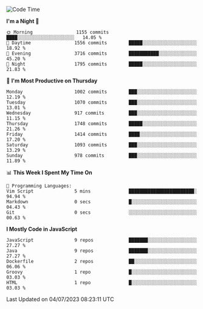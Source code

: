 <!--START_SECTION:waka-->
![Code Time](http://img.shields.io/badge/Code%20Time-1%2C305%20hrs%205%20mins-blue)

**I'm a Night 🦉** 

```text
🌞 Morning                1155 commits        ████░░░░░░░░░░░░░░░░░░░░░   14.05 % 
🌆 Daytime                1556 commits        █████░░░░░░░░░░░░░░░░░░░░   18.92 % 
🌃 Evening                3716 commits        ███████████░░░░░░░░░░░░░░   45.20 % 
🌙 Night                  1795 commits        █████░░░░░░░░░░░░░░░░░░░░   21.83 % 
```
📅 **I'm Most Productive on Thursday** 

```text
Monday                   1002 commits        ███░░░░░░░░░░░░░░░░░░░░░░   12.19 % 
Tuesday                  1070 commits        ███░░░░░░░░░░░░░░░░░░░░░░   13.01 % 
Wednesday                917 commits         ███░░░░░░░░░░░░░░░░░░░░░░   11.15 % 
Thursday                 1748 commits        █████░░░░░░░░░░░░░░░░░░░░   21.26 % 
Friday                   1414 commits        ████░░░░░░░░░░░░░░░░░░░░░   17.20 % 
Saturday                 1093 commits        ███░░░░░░░░░░░░░░░░░░░░░░   13.29 % 
Sunday                   978 commits         ███░░░░░░░░░░░░░░░░░░░░░░   11.89 % 
```


📊 **This Week I Spent My Time On** 

```text
💬 Programming Languages: 
Vim Script               5 mins              ████████████████████████░   94.94 % 
Markdown                 0 secs              █░░░░░░░░░░░░░░░░░░░░░░░░   04.43 % 
Git                      0 secs              ░░░░░░░░░░░░░░░░░░░░░░░░░   00.63 % 
```

**I Mostly Code in JavaScript** 

```text
JavaScript               9 repos             ███████░░░░░░░░░░░░░░░░░░   27.27 % 
Java                     9 repos             ███████░░░░░░░░░░░░░░░░░░   27.27 % 
Dockerfile               2 repos             ██░░░░░░░░░░░░░░░░░░░░░░░   06.06 % 
Groovy                   1 repo              █░░░░░░░░░░░░░░░░░░░░░░░░   03.03 % 
HTML                     1 repo              █░░░░░░░░░░░░░░░░░░░░░░░░   03.03 % 
```




 Last Updated on 04/07/2023 08:23:11 UTC
<!--END_SECTION:waka-->
